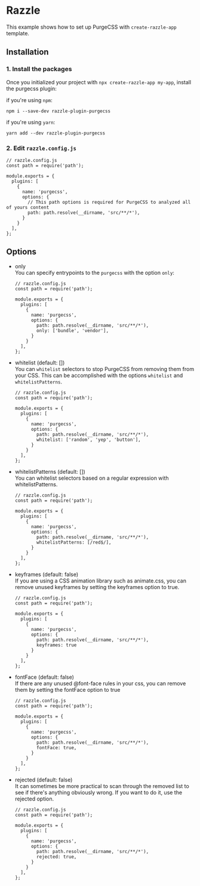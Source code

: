 # Razzle
This example shows how to set up PurgeCSS with `create-razzle-app` template.  

## Installation

### 1. Install the packages
Once you initialized your project with `npx create-razzle-app my-app`, install the purgecss plugin:

if you're using `npm`:

```
npm i --save-dev razzle-plugin-purgecss
```

if you're using `yarn`:

```
yarn add --dev razzle-plugin-purgecss
```

### 2. Edit `razzle.config.js`

```
// razzle.config.js
const path = require('path');

module.exports = {
  plugins: [
    {
      name: 'purgecss',
      options: {
        // This path options is required for PurgeCSS to analyzed all of yours content
        path: path.resolve(__dirname, 'src/**/*'),
      }
    }
  ],
};
```

## Options

- only <br>
  You can specify entrypoints to the `purgecss` with the option `only`:

  ```
  // razzle.config.js
  const path = require('path');

  module.exports = {
    plugins: [
      {
        name: 'purgecss',
        options: {
          path: path.resolve(__dirname, 'src/**/*'),
          only: ['bundle', 'vendor'],
        }
      }
    ],
  };
  ```

- whitelist (default: []) <br>
  You can `whitelist` selectors to stop PurgeCSS from removing them from your CSS. This can be accomplished with the options `whitelist` and `whitelistPatterns`.

  ```
  // razzle.config.js
  const path = require('path');

  module.exports = {
    plugins: [
      {
        name: 'purgecss',
        options: {
          path: path.resolve(__dirname, 'src/**/*'),
          whitelist: ['random', 'yep', 'button'],
        }
      }
    ],
  };
  ```

- whitelistPatterns (default: []) <br>
  You can whitelist selectors based on a regular expression with whitelistPatterns.

  ```
  // razzle.config.js
  const path = require('path');

  module.exports = {
    plugins: [
      {
        name: 'purgecss',
        options: {
          path: path.resolve(__dirname, 'src/**/*'),
          whitelistPatterns: [/red$/],
        }
      }
    ],
  };
  ```

- keyframes (default: false) <br>
  If you are using a CSS animation library such as animate.css, you can remove unused keyframes by setting the keyframes option to true.

  ```
  // razzle.config.js
  const path = require('path');

  module.exports = {
    plugins: [
      {
        name: 'purgecss',
        options: {
          path: path.resolve(__dirname, 'src/**/*'),
          keyframes: true
        }
      }
    ],
  };
  ```

- fontFace (default: false) <br>
  If there are any unused @font-face rules in your css, you can remove them by setting the fontFace option to true

  ```
  // razzle.config.js
  const path = require('path');

  module.exports = {
    plugins: [
      {
        name: 'purgecss',
        options: {
          path: path.resolve(__dirname, 'src/**/*'),
          fontFace: true,
        }
      }
    ],
  };
  ```

- rejected (default: false) <br>
  It can sometimes be more practical to scan through the removed list to see if there's anything obviously wrong. If you want to do it, use the rejected option.

  ```
  // razzle.config.js
  const path = require('path');

  module.exports = {
    plugins: [
      {
        name: 'purgecss',
        options: {
          path: path.resolve(__dirname, 'src/**/*'),
          rejected: true,
        }
      }
    ],
  };
  ```
